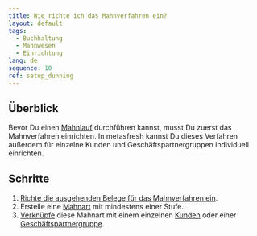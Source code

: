 ```yaml
---
title: Wie richte ich das Mahnverfahren ein?
layout: default
tags:
  - Buchhaltung
  - Mahnwesen
  - Einrichtung
lang: de
sequence: 10
ref: setup_dunning
---
```


## Überblick
Bevor Du einen [Mahnlauf](Mahnlauf) durchführen kannst, musst Du zuerst das Mahnverfahren einrichten. In metasfresh kannst Du dieses Verfahren außerdem für einzelne Kunden und Geschäftspartnergruppen individuell einrichten.

## Schritte
1. [Richte die ausgehenden Belege für das Mahnverfahren ein](Ausgehende_Belege_Konfig_Mahnung).
1. Erstelle eine [Mahnart](Mahnart_definieren) mit mindestens einer Stufe.
1. [Verknüpfe](Mahnart_mit_Partner_verknuepfen) diese Mahnart mit einem einzelnen [Kunden](Neuer_Geschaeftspartner_Kunde) oder einer [Geschäftspartnergruppe](Neue_Geschaeftspartnergruppe).
